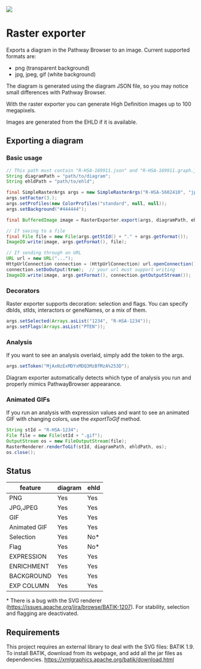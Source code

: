 <img src=https://reactome.org/images/logo/imagotype/positive/Reactome_Imagotype_Positive_25mm.png />

# Raster exporter
Exports a diagram in the Pathway Browser to an image. Current supported formats are:

* png (transparent background)
* jpg, jpeg, gif (white background)

The diagram is generated using the diagram JSON file, so you may notice  small differences with Pathway Browser.

With the raster exporter you can generate High Definition images up to 100 megapixels.

Images are generated from the EHLD if it is available.

## Exporting a diagram

### Basic usage
```java
// This path must contain "R-HSA-169911.json" and "R-HSA-169911.graph.json" files
String diagramPath = "path/to/diagram";
String ehldPath = "path/to/ehld";

final SimpleRasterArgs args = new SimpleRasterArgs("R-HSA-5602410", "jpg");
args.setFactor(3.);
args.setProfiles(new ColorProfiles("standard", null, null));
args.setBackground("#444444");

final BufferedImage image = RasterExporter.export(args, diagramPath, ehldPath);

// If saving to a file
final File file = new File(args.getStId() + "." + args.getFormat());
ImageIO.write(image, args.getFormat(), file);

// If sending through an URL
URL url = new URL("...");
HttpUrlConnection connection = (HttpUrlConnection) url.openConnection();
connection.setDoOutput(true);  // your url must support writing
ImageIO.write(image, args.getFormat(), connection.getOutputStream());    

```

### Decorators
Raster exporter supports decoration: selection and flags. You can specify dbIds, stIds, interactors or geneNames, or a mix of them.

```java
args.setSelected(Arrays.asList("1234", "R-HSA-1234"));
args.setFlags(Arrays.asList("PTEN"));
```

### Analysis
If you want to see an analysis overlaid, simply add the token to the args.
```java
args.setToken("MjAxNzExMDYxMDQ3MzBfMzA%253D");
```

Diagram exporter automatically detects which type of analysis you run and properly mimics PathwayBrowser appearance.

### Animated GIFs
If you run an analysis with expression values and want to see an animated GIF with changing colors, use the *exportToGif* method.
```java
String stId = "R-HSA-1234";
File file = new File(stId + ".gif");
OutputStream os = new FileOutputStream(file);
RasterRenderer.renderToGif(stId, diagramPath, ehldPath, os);
os.close();
```

## Status

feature|diagram|ehld
---|---|---
PNG|Yes|Yes
JPG,JPEG|Yes|Yes
GIF|Yes|Yes
Animated GIF|Yes|Yes
Selection|Yes|No\*
Flag|Yes|No\*
EXPRESSION|Yes|Yes
ENRICHMENT|Yes|Yes
BACKGROUND|Yes|Yes
EXP COLUMN|Yes|Yes

\* There is a bug with the SVG renderer (https://issues.apache.org/jira/browse/BATIK-1207). For stability, selection and flagging are deactivated.

## Requirements
This project requires an external library to deal with the SVG files: BATIK 1.9.
To install BATIK, download from its webpage, and add all the jar files as dependencies.
https://xmlgraphics.apache.org/batik/download.html

